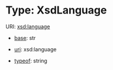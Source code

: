 # Type: XsdLanguage



URI: [xsd:language](http://www.w3.org/2001/XMLSchema#language)

* [base](https://w3id.org/linkml/base): str

* [uri](https://w3id.org/linkml/uri): xsd:language


* [typeof](https://w3id.org/linkml/typeof): string








